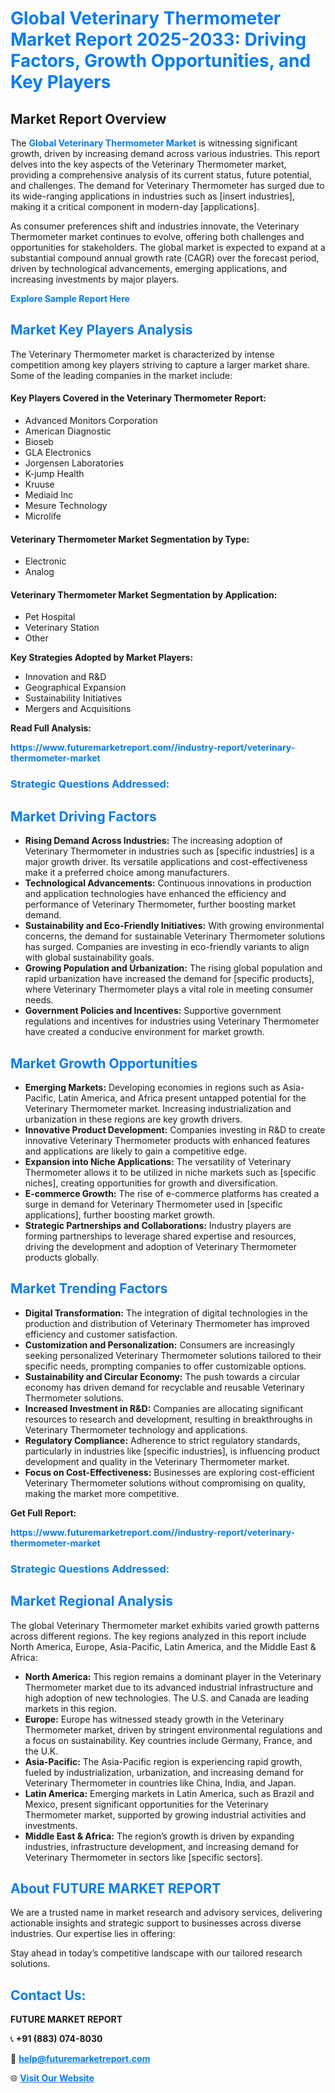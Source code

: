 <h1 style="color: #007BFF;">Global Veterinary Thermometer Market Report 2025-2033: Driving Factors, Growth Opportunities, and Key Players</h1>

<section id="overview">
<h2>Market Report Overview</h2>
<p>The <a href="https://www.futuremarketreport.com//industry-report/veterinary-thermometer-market" style="color: #007BFF; text-decoration: none;"><strong>Global Veterinary Thermometer Market</strong></a> is witnessing significant growth, driven by increasing demand across various industries. This report delves into the key aspects of the Veterinary Thermometer market, providing a comprehensive analysis of its current status, future potential, and challenges. The demand for Veterinary Thermometer has surged due to its wide-ranging applications in industries such as [insert industries], making it a critical component in modern-day [applications].</p>
<p>As consumer preferences shift and industries innovate, the Veterinary Thermometer market continues to evolve, offering both challenges and opportunities for stakeholders. The global market is expected to expand at a substantial compound annual growth rate (CAGR) over the forecast period, driven by technological advancements, emerging applications, and increasing investments by major players.</p>
</section>

<section id="overview">
<p><a href="https://www.futuremarketreport.com//request-sample/reportId=48562" style="color: #007BFF; text-decoration: none;"><strong>Explore Sample Report Here</strong></a></p>
</section>

<section id="key-players">
<h2 style="color: #007BFF;">Market Key Players Analysis</h2>
<p>The Veterinary Thermometer market is characterized by intense competition among key players striving to capture a larger market share. Some of the leading companies in the market include:</p>
<h4>Key Players Covered in the Veterinary Thermometer Report:</h4>
<ul><li>Advanced Monitors Corporation</li><li>American Diagnostic</li><li>Bioseb</li><li>GLA Electronics</li><li>Jorgensen Laboratories</li><li>K-jump Health</li><li>Kruuse</li><li>Mediaid Inc</li><li>Mesure Technology</li><li>Microlife</li></ul>
<h4>Veterinary Thermometer Market Segmentation by Type:</h4>
<ul><li>Electronic</li><li>Analog</li></ul>

<h4>Veterinary Thermometer Market Segmentation by Application:</h4>
<ul><li>Pet Hospital</li><li>Veterinary Station</li><li>Other</li></ul>
<p><strong>Key Strategies Adopted by Market Players:</strong></p>
<ul>
<li>Innovation and R&D</li>
<li>Geographical Expansion</li>
<li>Sustainability Initiatives</li>
<li>Mergers and Acquisitions</li>
</ul>
</section>

<section>
<p><strong>Read Full Analysis: </strong></p><a href="https://www.futuremarketreport.com//industry-report/veterinary-thermometer-market" style="color: #007BFF; text-decoration: none;"><strong>https://www.futuremarketreport.com//industry-report/veterinary-thermometer-market</strong></a>
<h3 style="color: #007BFF;">Strategic Questions Addressed:</h3>
</section>

<section id="driving-factors">
<h2 style="color: #007BFF;">Market Driving Factors</h2>
<ul>
<li><strong>Rising Demand Across Industries:</strong> The increasing adoption of Veterinary Thermometer in industries such as [specific industries] is a major growth driver. Its versatile applications and cost-effectiveness make it a preferred choice among manufacturers.</li>
<li><strong>Technological Advancements:</strong> Continuous innovations in production and application technologies have enhanced the efficiency and performance of Veterinary Thermometer, further boosting market demand.</li>
<li><strong>Sustainability and Eco-Friendly Initiatives:</strong> With growing environmental concerns, the demand for sustainable Veterinary Thermometer solutions has surged. Companies are investing in eco-friendly variants to align with global sustainability goals.</li>
<li><strong>Growing Population and Urbanization:</strong> The rising global population and rapid urbanization have increased the demand for [specific products], where Veterinary Thermometer plays a vital role in meeting consumer needs.</li>
<li><strong>Government Policies and Incentives:</strong> Supportive government regulations and incentives for industries using Veterinary Thermometer have created a conducive environment for market growth.</li>
</ul>
</section>

<section id="growth-opportunities">
<h2 style="color: #007BFF;">Market Growth Opportunities</h2>
<ul>
<li><strong>Emerging Markets:</strong> Developing economies in regions such as Asia-Pacific, Latin America, and Africa present untapped potential for the Veterinary Thermometer market. Increasing industrialization and urbanization in these regions are key growth drivers.</li>
<li><strong>Innovative Product Development:</strong> Companies investing in R&D to create innovative Veterinary Thermometer products with enhanced features and applications are likely to gain a competitive edge.</li>
<li><strong>Expansion into Niche Applications:</strong> The versatility of Veterinary Thermometer allows it to be utilized in niche markets such as [specific niches], creating opportunities for growth and diversification.</li>
<li><strong>E-commerce Growth:</strong> The rise of e-commerce platforms has created a surge in demand for Veterinary Thermometer used in [specific applications], further boosting market growth.</li>
<li><strong>Strategic Partnerships and Collaborations:</strong> Industry players are forming partnerships to leverage shared expertise and resources, driving the development and adoption of Veterinary Thermometer products globally.</li>
</ul>
</section>

<section id="trending-factors">
<h2 style="color: #007BFF;">Market Trending Factors</h2>
<ul>
<li><strong>Digital Transformation:</strong> The integration of digital technologies in the production and distribution of Veterinary Thermometer has improved efficiency and customer satisfaction.</li>
<li><strong>Customization and Personalization:</strong> Consumers are increasingly seeking personalized Veterinary Thermometer solutions tailored to their specific needs, prompting companies to offer customizable options.</li>
<li><strong>Sustainability and Circular Economy:</strong> The push towards a circular economy has driven demand for recyclable and reusable Veterinary Thermometer solutions.</li>
<li><strong>Increased Investment in R&D:</strong> Companies are allocating significant resources to research and development, resulting in breakthroughs in Veterinary Thermometer technology and applications.</li>
<li><strong>Regulatory Compliance:</strong> Adherence to strict regulatory standards, particularly in industries like [specific industries], is influencing product development and quality in the Veterinary Thermometer market.</li>
<li><strong>Focus on Cost-Effectiveness:</strong> Businesses are exploring cost-efficient Veterinary Thermometer solutions without compromising on quality, making the market more competitive.</li>
</ul>
</section>

<section>
<p><strong>Get Full Report: </strong></p><a href="https://www.futuremarketreport.com//industry-report/veterinary-thermometer-market" style="color: #007BFF; text-decoration: none;"><strong>https://www.futuremarketreport.com//industry-report/veterinary-thermometer-market</strong></a>
<h3 style="color: #007BFF;">Strategic Questions Addressed:</h3>
</section>


<section id="regional-analysis">
<h2 style="color: #007BFF;">Market Regional Analysis</h2>
<p>The global Veterinary Thermometer market exhibits varied growth patterns across different regions. The key regions analyzed in this report include North America, Europe, Asia-Pacific, Latin America, and the Middle East & Africa:</p>
<ul>
<li><strong>North America:</strong> This region remains a dominant player in the Veterinary Thermometer market due to its advanced industrial infrastructure and high adoption of new technologies. The U.S. and Canada are leading markets in this region.</li>
<li><strong>Europe:</strong> Europe has witnessed steady growth in the Veterinary Thermometer market, driven by stringent environmental regulations and a focus on sustainability. Key countries include Germany, France, and the U.K.</li>
<li><strong>Asia-Pacific:</strong> The Asia-Pacific region is experiencing rapid growth, fueled by industrialization, urbanization, and increasing demand for Veterinary Thermometer in countries like China, India, and Japan.</li>
<li><strong>Latin America:</strong> Emerging markets in Latin America, such as Brazil and Mexico, present significant opportunities for the Veterinary Thermometer market, supported by growing industrial activities and investments.</li>
<li><strong>Middle East & Africa:</strong> The region’s growth is driven by expanding industries, infrastructure development, and increasing demand for Veterinary Thermometer in sectors like [specific sectors].</li>
</ul>
</section>

<footer>
<h2 style="color: #007BFF;">About FUTURE MARKET REPORT</h2>
<p>We are a trusted name in market research and advisory services, delivering actionable insights and strategic support to businesses across diverse industries. Our expertise lies in offering:</p>

<p>Stay ahead in today’s competitive landscape with our tailored research solutions.</p>

<h2 style="color: #007BFF;">Contact Us:</h2>
<p><strong>FUTURE MARKET REPORT</strong></p>
<p>📞 <strong>+91 (883) 074-8030</strong></p>
<p>📧 <strong><a href="mailto:help@futuremarketreport.com" style="color: #007BFF;">help@futuremarketreport.com</a></strong></p>
<p>🌐 <strong><a href="https://www.futuremarketreport.com/" style="color: #007BFF;">Visit Our Website</a></strong></p>
</footer>